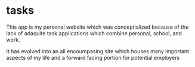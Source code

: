 # tasks
This app is my personal website which was conceptialized because of the lack of adaquite task applications which combine personal, school, and work.

It has evolved into an all encoumpasing site which houses many important aspects of my life and a forward facing portion for potential employers